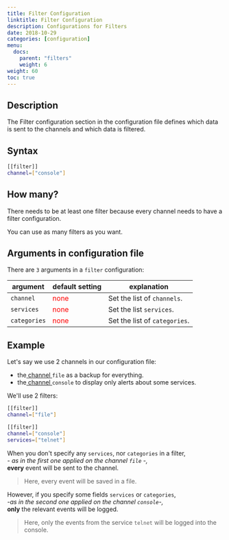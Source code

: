 ```yaml
---
title: Filter Configuration
linktitle: Filter Configuration
description: Configurations for Filters
date: 2018-10-29
categories: [configuration]
menu:
  docs:
    parent: "filters"
    weight: 6
weight: 60
toc: true
---
```


## Description

The Filter configuration section in the configuration file defines which data is sent to the channels and which data is filtered.

## Syntax

```bash
[[filter]]
channel=["console"]
```

## How many?

There needs to be at least one filter because every channel needs to have a filter configuration.  

You can use as many filters as you want.


## Arguments in configuration file

There are `3` arguments in a `filter` configuration:

 argument  | default setting | explanation
  ---  | --- | ---
`channel` |  <span style="color:red">none</span> | Set the list of `channels`.
`services` | <span style="color:red">none</span> | Set the list `services`.
`categories` | <span style="color:red">none</span> | Set the list of  `categories`.

## Example

Let's say we use 2 channels in our configuration file:

+ the[ channel ](/channels/file)`file` as a backup for everything.
+ the[ channel ](/channels/console)`console` to display only alerts about some services.

We'll use 2 filters:

```bash
[[filter]]
channel=["file"]

[[filter]]
channel=["console"]
services=["telnet"]
```

When you don't specify any `services`, nor `categories` in a filter,  
*- as in the first one applied on the channel `file` -,*  
**every** event will be sent to the channel.  

> Here, every event will be saved in a file.   

However, if you specify some fields `services` or `categories`,  
*-as in the second one applied on the channel `console`-,*  
**only** the relevant events will be logged.  

> Here, only the events from the service `telnet` will be logged into the console.  
